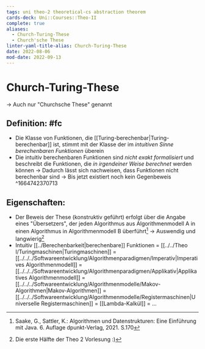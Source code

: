 ```yaml
---
tags: uni theo-2 theoretical-cs abstraction theorem
cards-deck: Uni::Courses::Theo-II
complete: true
aliases:
  - Church-Turing-These
  - Church'sche These
linter-yaml-title-alias: Church-Turing-These
date: 2022-08-06
mod-date: 2022-09-13
---
```


# Church-Turing-These
-> Auch nur "Churchsche These" genannt

## Definition: #fc
- Die Klasse von Funktionen, die [[Turing-berechenbar|Turing-berechenbar]] ist, stimmt mit der Klasse der im *intuitiven Sinne berechenbaren Funktionen* überein
- Die intuitiv berechenbaren Funktionen sind *nicht exakt formalisiert* und beschreibt die Funktionen, die *in irgendeiner Weise berechnet* werden können
	-> Dadurch lässt sich nachweisen, dass Funktionen nicht berechenbar sind
	-> Bis jetzt existiert noch kein Gegenbeweis
^1664742370713

## Eigenschaften:
- Der Beweis der These (konstruktiv geführt) erfolgt über die Angabe eines "Übersetzers", der jeden Algorithmus aus Algorithmenmodell A in einen Algorithmus in Algorithmenmodell B überführt[^1]
	-> Auswendig und langwierig[^2]
- Intuitiv [[../Berechenbarkeit|berechenbare]] Funktionen = [[../../Theo I/Turingmaschinen|Turingmaschinen]] = [[../../../Softwareentwicklung/Algorithmenparadigmen/Imperativ|Imperatives Algorithmenmodell]] = [[../../../Softwareentwicklung/Algorithmenparadigmen/Applikativ|Applikatives Algorithmenmodell]] = [[../../../Softwareentwicklung/Algorithmenmodelle/Makov-Algorithmen|Makov-Algorithmen]] = [[../../../Softwareentwicklung/Algorithmenmodelle/Registermaschinen|Universelle Registermaschinen]] = [[Lambda-Kalkül]] = …

[^1]:Saake, G., Sattler, K.: Algorithmen und Datenstrukturen: Eine Einführung mit Java. 6. Auflage dpunkt-Verlag, 2021. S.170
[^2]: Die erste Hälfte der Theo 2 Vorlesung :)
